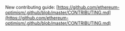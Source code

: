New contributing guide: [https://github.com/ethereum-optimism/.github/blob/master/CONTRIBUTING.md](https://github.com/ethereum-optimism/.github/blob/master/CONTRIBUTING.md)